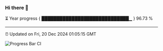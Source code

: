 ### Hi there 👋

⏳ Year progress { █████████████████████████████▁ } 96.73 %

---

⏰ Updated on Fri, 20 Dec 2024 01:05:15 GMT

![Progress Bar CI](https://github.com/liununu/liununu/workflows/Progress%20Bar%20CI/badge.svg)
